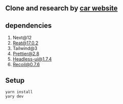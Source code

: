 ## Clone and research by [car website](http://sscars.com.tw/)

## dependencies

1. Next@12
2. Reat@17.0.2
3. Tailwind@3
4. Prettier@2.8
5. Headless-ui@1.7.4
6. Recoil@0.7.6

## Setup

```script
yarn install
yary dev
```
